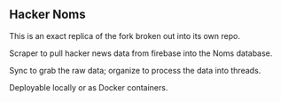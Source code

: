 ## Hacker Noms

This is an exact replica of the fork broken out into its own repo.

Scraper to pull hacker news data from firebase into the Noms database.

Sync to grab the raw data; organize to process the data into threads.

Deployable locally or as Docker containers.
